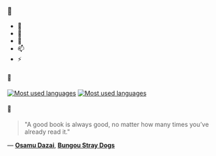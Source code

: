 ### 👋

- 🔭
- 🌱
- 💬
- 📫
- ⚡

#### 🧏

[![Most used languages](https://github-readme-stats-aynah.vercel.app/api/top-langs/?username=aynh&theme=solarized-dark&langs_count=6&layout=compact&hide_title=true)](https://github.com/anuraghazra/github-readme-stats#gh-dark-mode-only)
[![Most used languages](https://github-readme-stats-aynah.vercel.app/api/top-langs/?username=aynh&theme=solarized-light&langs_count=6&layout=compact&hide_title=true)](https://github.com/anuraghazra/github-readme-stats#gh-light-mode-only)

#### 💬

> "A good book is always good, no matter how many times you’ve already read it."

&mdash; [**Osamu Dazai**](https://myanimelist.net/character.php?q=Osamu%20Dazai&cat=character), [**Bungou Stray Dogs**](https://myanimelist.net/search/all?q=Bungou%20Stray%20Dogs&cat=all)
